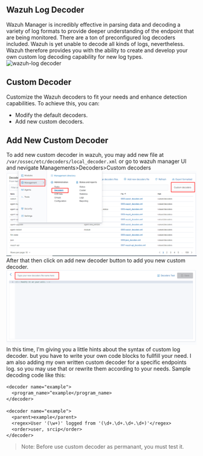 ## Wazuh Log Decoder
Wazuh Manager is incredibly effective in parsing data and decoding a variety of log formats to provide deeper understanding of the endpoint that are being monitored. There are a ton of preconfigured log decoders included. Wazuh is yet unable to decode all kinds of logs, nevertheless. Wazuh therefore provides you with the ability to create and develop your own custom log decoding capability for new log types. 
![wazuh-log decoder](https://documentation.wazuh.com/current/_images/log-data-collection1.png)
## Custom Decoder
Customize the Wazuh decoders to fit your needs and enhance detection capabilities. To achieve this, you can:
* Modify the default decoders.
* Add new custom decoders.
## Add New Custom Decoder
To add new custom decoder in wazuh, you may add new file at `/var/ossec/etc/decoders/local_decoder.xml` or go to wazuh manager UI and nevigate Managements>Decoders>Custom decoders
![add decoder](./images/custom_decoder.png)
After that then click on add new decoder button to add you new custom decoder.
![add decoder](./images/custom_decoder1.png)
In this time, I'm giving you a little hints about the syntax of custom log decoder. but you have to write your own code blocks to fullfill your need. I am also adding my own written custom decoder for a specific endpoints log. so you may use that or rewrite them according to your needs.
Sample decoding code like this:
```
<decoder name="example">
  <program_name>^example</program_name>
</decoder>

<decoder name="example">
  <parent>example</parent>
  <regex>User '(\w+)' logged from '(\d+.\d+.\d+.\d+)'</regex>
  <order>user, srcip</order>
</decoder>
```
> Note: Before use custom decoder as permanant, you must test it.
